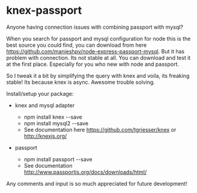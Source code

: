 # knex-passport

Anyone having connection issues with combining passport with mysql?

When you search for passport and mysql configuration for node this is the best source you could find, you can download from here https://github.com/manjeshpv/node-express-passport-mysql. But it has problem with connection. Its not stable at all. You can download and test it at the first place. Especially for you who new with node and passport.

So I tweak it a bit by simplifying the query with knex and voila, its freaking stable! Its because knex is async. Awesome trouble solving.

Install/setup your package:

* knex and mysql adapter
  - npm install knex --save
  - npm install mysql2 --save
  - See documentation here https://github.com/tgriesser/knex or http://knexjs.org/

* passport
  - npm install passport --save
  - See documentation http://www.passportjs.org/docs/downloads/html/

Any comments and input is so much appreciated for future development!
